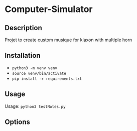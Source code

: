 # Computer-Simulator

## Description
Projet to create custom musique for klaxon with multiple horn

## Installation

- `python3 -m venv venv`
- `source venv/bin/activate`
- `pip install -r requirements.txt`

## Usage

Usage: `python3 testNotes.py`

## Options



